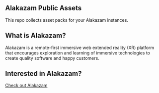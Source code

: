 ## Alakazam Public Assets

This repo collects asset packs for your Alakazam instances.

## What is Alakazam?

Alakazam is a remote-first immersive web extended reality (XR) platform that encourages exploration and learning of immersive technologies to create quality software and happy customers.

## Interested in Alakazam?

[Check out Alakazam](https://www.alakazam.io/)